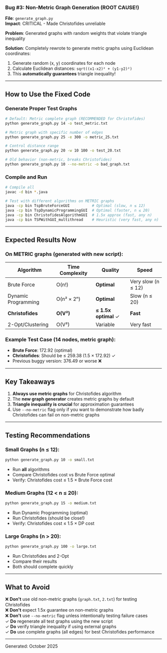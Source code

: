 ### Bug #3: Non-Metric Graph Generation (ROOT CAUSE!)

**File**: `generate_graph.py`  
**Impact**: CRITICAL - Made Christofides unreliable

**Problem**: Generated graphs with random weights that violate triangle inequality

**Solution**: Completely rewrote to generate metric graphs using Euclidean coordinates:

1. Generate random (x, y) coordinates for each node
2. Calculate Euclidean distances: `sqrt((x1-x2)² + (y1-y2)²)`
3. This **automatically guarantees** triangle inequality!

---

## How to Use the Fixed Code

### Generate Proper Test Graphs

```bash
# Default: Metric complete graph (RECOMMENDED for Christofides)
python generate_graph.py 14 -o test_metric.txt

# Metric graph with specific number of edges
python generate_graph.py 25 -e 300 -o metric_25.txt

# Control distance range
python generate_graph.py 20 -w 10 100 -o test_20.txt

# Old behavior (non-metric, breaks Christofides)
python generate_graph.py 10 --no-metric -o bad_graph.txt
```

### Compile and Run

```bash
# Compile all
javac -d bin *.java

# Test with different algorithms on METRIC graphs
java -cp bin TspBruteForceGUI          # Optimal (slow, n ≤ 12)
java -cp bin TspDynamicProgrammingGUI  # Optimal (faster, n ≤ 20)
java -cp bin ChristofidesAlgorithmGUI  # 1.5x approx (fast, any n)
java -cp bin TSPWithGUI_multithread    # Heuristic (very fast, any n)
```

---

## Expected Results Now

### On METRIC graphs (generated with new script):

| Algorithm           | Time Complexity | Quality              | Speed              |
| ------------------- | --------------- | -------------------- | ------------------ |
| Brute Force         | O(n!)           | **Optimal**          | Very slow (n ≤ 12) |
| Dynamic Programming | O(n² × 2ⁿ)      | **Optimal**          | Slow (n ≤ 20)      |
| **Christofides**    | **O(V²)**       | **≤ 1.5x optimal** ✓ | **Fast**           |
| 2-Opt/Clustering    | O(V²)           | Variable             | Very fast          |

### Example Test Case (14 nodes, metric graph):

- **Brute Force**: 172.92 (optimal)
- **Christofides**: Should be ≤ 259.38 (1.5 × 172.92) ✓
- Previous buggy version: 376.49 or worse ❌

---

## Key Takeaways

1. **Always use metric graphs** for Christofides algorithm
2. The **new graph generator** creates metric graphs by default
3. **Triangle inequality is crucial** for approximation guarantees
4. Use `--no-metric` flag only if you want to demonstrate how badly Christofides can fail on non-metric graphs

---

## Testing Recommendations

### Small Graphs (n ≤ 12):

```bash
python generate_graph.py 10 -o small.txt
```

- Run **all** algorithms
- Compare Christofides cost vs Brute Force optimal
- Verify: Christofides cost ≤ 1.5 × Brute Force cost

### Medium Graphs (12 < n ≤ 20):

```bash
python generate_graph.py 15 -o medium.txt
```

- Run Dynamic Programming (optimal)
- Run Christofides (should be close!)
- Verify: Christofides cost ≤ 1.5 × DP cost

### Large Graphs (n > 20):

```bash
python generate_graph.py 100 -o large.txt
```

- Run Christofides and 2-Opt
- Compare their results
- Both should complete quickly

---

## What to Avoid

❌ **Don't** use old non-metric graphs (`graph.txt`, `2.txt`) for testing Christofides  
❌ **Don't** expect 1.5x guarantee on non-metric graphs  
❌ **Don't** use `--no-metric` flag unless intentionally testing failure cases  
✓ **Do** regenerate all test graphs using the new script  
✓ **Do** verify triangle inequality if using external graphs  
✓ **Do** use complete graphs (all edges) for best Christofides performance

---

Generated: October 2025

